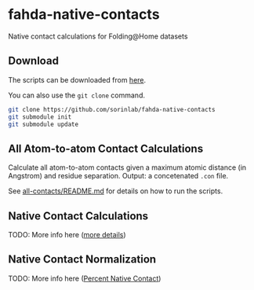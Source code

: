 # fahda-native-contacts

Native contact calculations for Folding@Home datasets

## Download

The scripts can be downloaded from [here](https://github.com/sorinlab/fahda-native-contacts/archive/master.zip).

You can also use the `git clone` command.

```bash
git clone https://github.com/sorinlab/fahda-native-contacts
git submodule init
git submodule update
```

## All Atom-to-atom Contact Calculations

Calculate all atom-to-atom contacts given a maximum atomic distance (in Angstrom) and residue separation. Output: a concetenated `.con` file.

See [all-contacts/README.md](all-contacts/README.md) for details on how to run the scripts.

## Native Contact Calculations

TODO: More info here ([more details](native-contacts/README.md))

## Native Contact Normalization

TODO: More info here ([Percent Native Contact](http://folding.cnsm.csulb.edu/wiki/index.php/Percent_Native_Contact))
